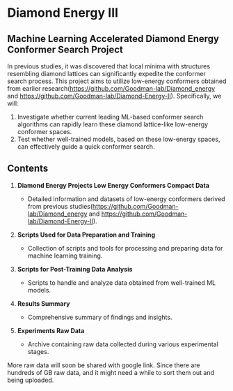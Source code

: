 
# Diamond Energy III

## Machine Learning Accelerated Diamond Energy Conformer Search Project

In previous studies, it was discovered that local minima with structures resembling diamond lattices can significantly expedite the conformer search process. This project aims to utilize low-energy conformers obtained from earlier research(https://github.com/Goodman-lab/Diamond_energy and https://github.com/Goodman-lab/Diamond-Energy-II). Specifically, we will:
1. Investigate whether current leading ML-based conformer search algorithms can rapidly learn these diamond lattice-like low-energy conformer spaces.
2. Test whether well-trained models, based on these low-energy spaces, can effectively guide a quick conformer search.

## Contents

1. **Diamond Energy Projects Low Energy Conformers Compact Data**
    - Detailed information and datasets of low-energy conformers derived from previous studies(https://github.com/Goodman-lab/Diamond_energy and https://github.com/Goodman-lab/Diamond-Energy-II).

2. **Scripts Used for Data Preparation and Training**
    - Collection of scripts and tools for processing and preparing data for machine learning training.

3. **Scripts for Post-Training Data Analysis**
    - Scripts to handle and analyze data obtained from well-trained ML models.

4. **Results Summary**
    - Comprehensive summary of findings and insights.

5. **Experiments Raw Data**
    - Archive containing raw data collected during various experimental stages.



More raw data will soon be shared with google link. Since there are hundreds of GB raw data, and it might need a while to sort them out and being uploaded.
